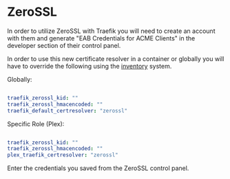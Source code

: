 # ZeroSSL

In order to utilize ZeroSSL with Traefik you will need to create an account with them and generate "EAB Credentials for ACME Clients" in the developer section of their control panel.

In order to use this new certificate resolver in a container or globally you will have to override the following using the [inventory](../saltbox/inventory/index.md) system.

Globally:

``` yaml

traefik_zerossl_kid: ""
traefik_zerossl_hmacencoded: ""
traefik_default_certresolver: "zerossl"

```

Specific Role (Plex):

``` yaml

traefik_zerossl_kid: ""
traefik_zerossl_hmacencoded: ""
plex_traefik_certresolver: "zerossl"

```

Enter the credentials you saved from the ZeroSSL control panel.
